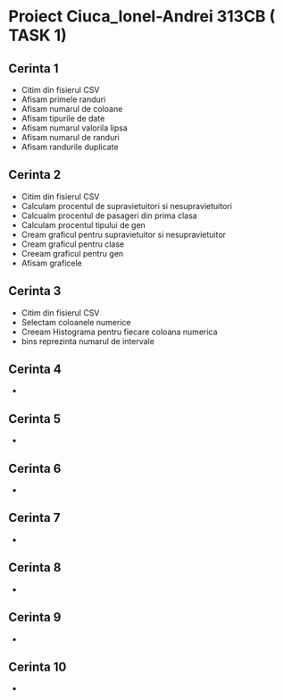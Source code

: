 # Proiect Ciuca_Ionel-Andrei 313CB ( TASK 1)

## Cerinta 1
- Citim din fisierul CSV
- Afisam primele randuri
- Afisam numarul de coloane
- Afisam tipurile de date
- Afisam numarul valorila lipsa
- Afisam numarul de randuri
- Afisam randurile duplicate

## Cerinta 2
- Citim din fisierul CSV
- Calculam procentul de supravietuitori si nesupravietuitori
- Calcualm procentul de pasageri din prima clasa
- Calculam procentul tipului de gen
- Cream graficul pentru supravietuitor si nesupravietuitor
- Cream graficul pentru clase
- Creeam graficul pentru gen
- Afisam graficele

## Cerinta 3
- Citim din fisierul CSV
- Selectam coloanele numerice
- Creeam Histograma pentru fiecare coloana numerica
- bins reprezinta numarul de intervale

## Cerinta 4
- 

## Cerinta 5
- 

## Cerinta 6
- 

## Cerinta 7
- 

## Cerinta 8
- 

## Cerinta 9
- 

## Cerinta 10
- 
